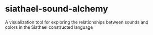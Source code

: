 # siathael-sound-alchemy
A visualization tool for exploring the relationships between sounds and colors in the Siathael constructed language
